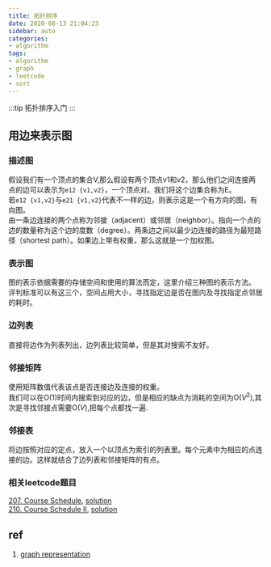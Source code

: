 ```yaml
---
title: 拓扑排序
date: 2020-08-13 21:04:23
sidebar: auto
categories:
- algorithm
tags:
- algorithm
- graph
- leetcode
- sort
---
```

:::tip
拓扑排序入门
:::
<!-- more -->
## 用边来表示图
### 描述图
假设我们有一个顶点的集合V,那么假设有两个顶点v1和v2，那么他们之间连接两点的边可以表示为```e12 {v1,v2}```，一个顶点对。我们将这个边集合称为E。  
若```e12 {v1,v2}```与```e21 {v1,v2}```代表不一样的边，则表示这是一个有方向的图，有向图。  
由一条边连接的两个点称为邻接（adjacent）或邻居（neighbor）。指向一个点的边的数量称为这个边的度数（degree）。两条边之间以最少边连接的路径为最短路径（shortest path）。如果边上带有权重，那么这就是一个加权图。  
### 表示图
图的表示依据需要的存储空间和使用的算法而定，这里介绍三种图的表示方法。  
评判标准可以有这三个，空间占用大小，寻找指定边是否在图内及寻找指定点邻居的耗时。  
### 边列表
直接将边作为列表列出，边列表比较简单，但是其对搜索不友好。  
### 邻接矩阵
使用矩阵数值代表该点是否连接边及连接的权重。  
我们可以在O(1)时间内搜索到对应的边，但是相应的缺点为消耗的空间为O($V^2$),其次是寻找邻接点需要O($V$),把每个点都找一遍.  
### 邻接表
将边按照对应的定点，放入一个以顶点为索引的列表里。每个元素中为相应的点连接的边。这样就结合了边列表和邻接矩阵的有点。  

### 相关leetcode题目
[207. Course Schedule](https://leetcode.com/problems/course-schedule/), [solution](https://github.com/evoToBetter/leetcode_solution/blob/master/src/main/java/evotobetter/leetcode/solution200/CourseSchedule207_2.java)  
[210. Course Schedule II](https://leetcode.com/problems/course-schedule-ii/), [solution](https://github.com/evoToBetter/leetcode_solution/blob/master/src/main/java/evotobetter/leetcode/solution210/CourseScheduleII210_1.java)

## ref
1. [graph representation](https://www.khanacademy.org/computing/computer-science/algorithms/graph-representation/a/describing-graphs)